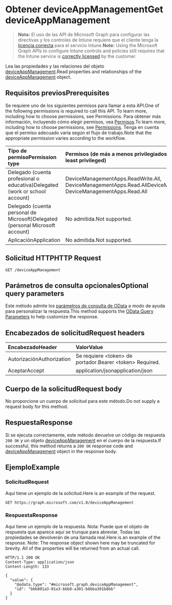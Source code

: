# <a name="get-deviceappmanagement"></a><span data-ttu-id="87f01-101">Obtener deviceAppManagement</span><span class="sxs-lookup"><span data-stu-id="87f01-101">Get deviceAppManagement</span></span>

> <span data-ttu-id="87f01-102">**Nota:** El uso de las API de Microsoft Graph para configurar las directivas y los controles de Intune requiere que el cliente tenga la [licencia correcta](https://go.microsoft.com/fwlink/?linkid=839381) para el servicio Intune.</span><span class="sxs-lookup"><span data-stu-id="87f01-102">**Note:** Using the Microsoft Graph APIs to configure Intune controls and policies still requires that the Intune service is [correctly licensed](https://go.microsoft.com/fwlink/?linkid=839381) by the customer.</span></span>

<span data-ttu-id="87f01-103">Lea las propiedades y las relaciones del objeto [deviceAppManagement](../resources/intune_shared_deviceappmanagement.md).</span><span class="sxs-lookup"><span data-stu-id="87f01-103">Read properties and relationships of the [deviceAppManagement](../resources/intune_shared_deviceappmanagement.md) object.</span></span>
## <a name="prerequisites"></a><span data-ttu-id="87f01-104">Requisitos previos</span><span class="sxs-lookup"><span data-stu-id="87f01-104">Prerequisites</span></span>
<span data-ttu-id="87f01-105">Se requiere uno de los siguientes permisos para llamar a esta API.</span><span class="sxs-lookup"><span data-stu-id="87f01-105">One of the following permissions is required to call this API. To learn more, including how to choose permissions, see Permissions.</span></span> <span data-ttu-id="87f01-106">Para obtener más información, incluyendo cómo elegir permisos, vea [Permisos](../../../concepts/permissions_reference.md).</span><span class="sxs-lookup"><span data-stu-id="87f01-106">To learn more, including how to choose permissions, see [Permissions](../../../concepts/permissions_reference.md).</span></span>  <span data-ttu-id="87f01-107">Tenga en cuenta que el permiso adecuado varía según el flujo de trabajo.</span><span class="sxs-lookup"><span data-stu-id="87f01-107">Note that the appropriate permission varies according to the workflow.</span></span>

|<span data-ttu-id="87f01-108">Tipo de permiso</span><span class="sxs-lookup"><span data-stu-id="87f01-108">Permission type</span></span>|<span data-ttu-id="87f01-109">Permisos (de más a menos privilegiados)</span><span class="sxs-lookup"><span data-stu-id="87f01-109">Permissions (from most to least privileged)</span></span>|
|:---|:---|
|<span data-ttu-id="87f01-110">Delegado (cuenta profesional o educativa)</span><span class="sxs-lookup"><span data-stu-id="87f01-110">Delegated (work or school account)</span></span>|<span data-ttu-id="87f01-111">DeviceManagementApps.ReadWrite.All, DeviceManagementApps.Read.All</span><span class="sxs-lookup"><span data-stu-id="87f01-111">DeviceManagementApps.ReadWrite.All, DeviceManagementApps.Read.All</span></span> |
|<span data-ttu-id="87f01-112">Delegado (cuenta personal de Microsoft)</span><span class="sxs-lookup"><span data-stu-id="87f01-112">Delegated (personal Microsoft account)</span></span>|<span data-ttu-id="87f01-113">No admitida.</span><span class="sxs-lookup"><span data-stu-id="87f01-113">Not supported.</span></span>|
|<span data-ttu-id="87f01-114">Aplicación</span><span class="sxs-lookup"><span data-stu-id="87f01-114">Application</span></span>|<span data-ttu-id="87f01-115">No admitida.</span><span class="sxs-lookup"><span data-stu-id="87f01-115">Not supported.</span></span>|

## <a name="http-request"></a><span data-ttu-id="87f01-116">Solicitud HTTP</span><span class="sxs-lookup"><span data-stu-id="87f01-116">HTTP Request</span></span>
<!-- {
  "blockType": "ignored"
}
-->
``` http
GET /deviceAppManagement
```

## <a name="optional-query-parameters"></a><span data-ttu-id="87f01-117">Parámetros de consulta opcionales</span><span class="sxs-lookup"><span data-stu-id="87f01-117">Optional query parameters</span></span>
<span data-ttu-id="87f01-118">Este método admite los [parámetros de consulta de OData](https://developer.microsoft.com/en-us/graph/docs/overview/query_parameters) a modo de ayuda para personalizar la respuesta.</span><span class="sxs-lookup"><span data-stu-id="87f01-118">This method supports the [OData Query Parameters](https://developer.microsoft.com/en-us/graph/docs/overview/query_parameters) to help customize the response.</span></span>
## <a name="request-headers"></a><span data-ttu-id="87f01-119">Encabezados de solicitud</span><span class="sxs-lookup"><span data-stu-id="87f01-119">Request headers</span></span>
|<span data-ttu-id="87f01-120">Encabezado</span><span class="sxs-lookup"><span data-stu-id="87f01-120">Header</span></span>|<span data-ttu-id="87f01-121">Valor</span><span class="sxs-lookup"><span data-stu-id="87f01-121">Value</span></span>|
|:---|:---|
|<span data-ttu-id="87f01-122">Autorización</span><span class="sxs-lookup"><span data-stu-id="87f01-122">Authorization</span></span>|<span data-ttu-id="87f01-123">Se requiere &lt;token&gt; de portador.</span><span class="sxs-lookup"><span data-stu-id="87f01-123">Bearer &lt;token&gt; Required.</span></span>|
|<span data-ttu-id="87f01-124">Aceptar</span><span class="sxs-lookup"><span data-stu-id="87f01-124">Accept</span></span>|<span data-ttu-id="87f01-125">application/json</span><span class="sxs-lookup"><span data-stu-id="87f01-125">application/json</span></span>|

## <a name="request-body"></a><span data-ttu-id="87f01-126">Cuerpo de la solicitud</span><span class="sxs-lookup"><span data-stu-id="87f01-126">Request body</span></span>
<span data-ttu-id="87f01-127">No proporcione un cuerpo de solicitud para este método.</span><span class="sxs-lookup"><span data-stu-id="87f01-127">Do not supply a request body for this method.</span></span>

## <a name="response"></a><span data-ttu-id="87f01-128">Respuesta</span><span class="sxs-lookup"><span data-stu-id="87f01-128">Response</span></span>
<span data-ttu-id="87f01-129">Si se ejecuta correctamente, este método devuelve un código de respuesta `200 OK` y un objeto [deviceAppManagement](../resources/intune_shared_deviceappmanagement.md) en el cuerpo de la respuesta.</span><span class="sxs-lookup"><span data-stu-id="87f01-129">If successful, this method returns a `200 OK` response code and [deviceAppManagement](../resources/intune_shared_deviceappmanagement.md) object in the response body.</span></span>

## <a name="example"></a><span data-ttu-id="87f01-130">Ejemplo</span><span class="sxs-lookup"><span data-stu-id="87f01-130">Example</span></span>
### <a name="request"></a><span data-ttu-id="87f01-131">Solicitud</span><span class="sxs-lookup"><span data-stu-id="87f01-131">Request</span></span>
<span data-ttu-id="87f01-132">Aquí tiene un ejemplo de la solicitud.</span><span class="sxs-lookup"><span data-stu-id="87f01-132">Here is an example of the request.</span></span>
``` http
GET https://graph.microsoft.com/v1.0/deviceAppManagement
```

### <a name="response"></a><span data-ttu-id="87f01-133">Respuesta</span><span class="sxs-lookup"><span data-stu-id="87f01-133">Response</span></span>
<span data-ttu-id="87f01-p102">Aquí tiene un ejemplo de la respuesta. Nota: Puede que el objeto de respuesta que aparece aquí se trunque para abreviar. Todas las propiedades se devolverán de una llamada real.</span><span class="sxs-lookup"><span data-stu-id="87f01-p102">Here is an example of the response. Note: The response object shown here may be truncated for brevity. All of the properties will be returned from an actual call.</span></span>
``` http
HTTP/1.1 200 OK
Content-Type: application/json
Content-Length: 133

{
  "value": {
    "@odata.type": "#microsoft.graph.deviceAppManagement",
    "id": "bbb801a3-01a3-bbb8-a301-b8bba301b8bb"
  }
}
```



